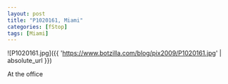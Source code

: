 ```yaml
---
layout: post
title: "P1020161, Miami"
categories: [fStop]
tags: [Miami]
---
```



![P1020161.jpg]({{ 'https://www.botzilla.com/blog/pix2009/P1020161.jpg' | absolute_url }})



<!--more-->
At the office
